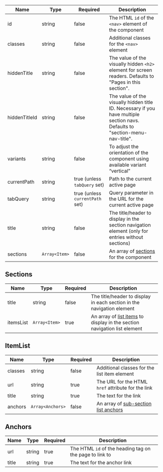 | Name          | Type          | Required                        | Description                                                                                                                   |
| ------------- | ------------- | ------------------------------- | ----------------------------------------------------------------------------------------------------------------------------- |
| id            | string        | false                           | The HTML `id` of the `<nav>` element of the component                                                                         |
| classes       | string        | false                           | Additional classes for the `<nav>` element                                                                                    |
| hiddenTitle   | string        | false                           | The value of the visually hidden `<h2>` element for screen readers. Defaults to "Pages in this section".                      |
| hiddenTitleId | string        | false                           | The value of the visually hidden title ID. Necessary if you have multiple section navs. Defaults to "section-menu-nav-title". |
| variants      | string        | false                           | To adjust the orientation of the component using available variant “vertical”                                                 |
| currentPath   | string        | true (unless `tabQuery` set)    | Path to the current active page                                                                                               |
| tabQuery      | string        | true (unless `currentPath` set) | Query parameter in the URL for the current active page                                                                        |
| title         | string        | false                           | The title/header to display in the section navigation element (only for entries without sections)                             |
| sections      | `Array<Item>` | false                           | An array of [sections](#sections) for the component                                                                           |

## Sections

| Name      | Type          | Required | Description                                                                           |
| --------- | ------------- | -------- | ------------------------------------------------------------------------------------- |
| title     | string        | false    | The title/header to display in each section in the navigation element                 |
| itemsList | `Array<Item>` | true     | An array of [list items](#itemList) to display in the section navigation list element |

## ItemList

| Name    | Type             | Required | Description                                        |
| ------- | ---------------- | -------- | -------------------------------------------------- |
| classes | string           | false    | Additional classes for the list item element       |
| url     | string           | true     | The URL for the HTML `href` attribute for the link |
| title   | string           | true     | The text for the link                              |
| anchors | `Array<Anchors>` | false    | An array of [sub-section list anchors](#anchors)   |

## Anchors

| Name  | Type   | Required | Description                                             |
| ----- | ------ | -------- | ------------------------------------------------------- |
| url   | string | true     | The HTML `id` of the heading tag on the page to link to |
| title | string | true     | The text for the anchor link                            |
